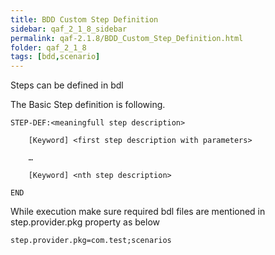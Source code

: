 ```yaml
---
title: BDD Custom Step Definition
sidebar: qaf_2_1_8_sidebar
permalink: qaf-2.1.8/BDD_Custom_Step_Definition.html
folder: qaf_2_1_8
tags: [bdd,scenario]
---
```


Steps can be defined in bdl

The Basic Step definition is following. 
 
```
STEP-DEF:<meaningfull step description>
 
    [Keyword] <first step description with parameters>
 
    …
 
    [Keyword] <nth step description>
 
END
```

While execution make sure required bdl files are mentioned in step.provider.pkg property as below

```properties
step.provider.pkg=com.test;scenarios
```
